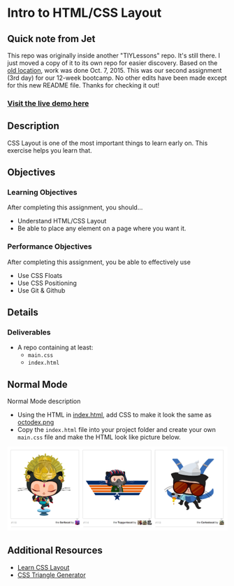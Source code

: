 # Intro to HTML/CSS Layout

## Quick note from Jet

This repo was originally inside another "TIYLessons" repo. It's still there. I just moved a copy of it to its own repo for easier discovery. Based on the [old location](https://github.com/jetbalagtas/TIYLessons), work was done Oct. 7, 2015. This was our second assignment (3rd day) for our 12-week bootcamp. No other edits have been made except for this new README file. Thanks for checking it out!

### [Visit the live demo here](http://jetbalagtas.github.io/assignment-2-CSS-octocats.git)

## Description
CSS Layout is one of the most important things to learn early on. This exercise helps you learn that.

## Objectives

### Learning Objectives

After completing this assignment, you should…

* Understand HTML/CSS Layout
* Be able to place any element on a page where you want it.


### Performance Objectives

After completing this assignment, you be able to effectively use

* Use CSS Floats
* Use CSS Positioning
* Use Git & Github



## Details

### Deliverables

* A repo containing at least:
  * `main.css`
  * `index.html`


## Normal Mode
Normal Mode description

* Using the HTML in [index.html](./index.html), add CSS to make it look the same as [octodex.png](./octodex.png)
* Copy the `index.html` file into your project folder and create your own `main.css` file and make the HTML look like picture below.

![](octodex.png)

## Additional Resources

- [Learn CSS Layout](http://learnlayout.com/)
- [CSS Triangle Generator](http://apps.eky.hk/css-triangle-generator/)
